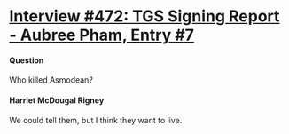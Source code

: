 # [Interview #472: TGS Signing Report - Aubree Pham, Entry #7](https://www.theoryland.com/intvmain.php?i=472#7)

#### Question

Who killed Asmodean?

#### Harriet McDougal Rigney

We could tell them, but I think they want to live.


